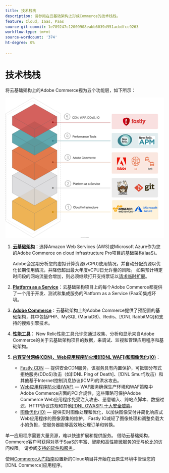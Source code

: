 ```yaml
---
title: 技术栈栈
description: 请参阅在云基础架构上形成Commerce的技术栈栈。
feature: Cloud, Iaas, Paas
source-git-commit: 1e789247c12009908eabb6039d951acbdfcc9263
workflow-type: tm+mt
source-wordcount: '374'
ht-degree: 0%

---
```


# 技术栈栈

将云基础架构上的Adobe Commerce视为五个功能层，如下所示：

![云栈叠](../../assets/CloudStack.svg)

1. [**云基础架构**](pro-architecture.md)：选择Amazon Web Services (AWS)或Microsoft Azure作为您的Adobe Commerce on cloud infrastructure Pro项目的基础架构(IaaS)。

   Adobe会定期分析您的虚拟计算资源(vCPU)使用情况，并自动分配资源以优化长期使用情况，并降低超出最大年度vCPU日允许量的风险。 如果预计特定时间段的网站流量会增加，则必须继续打开支持票证以[请求临时扩展](https://experienceleague.adobe.com/docs/commerce-knowledge-base/kb/how-to/how-to-request-temporary-magento-upsize.html?lang=zh-Hans)。

1. [**Platform as a Service**](cloud-architecture.md)：云基础架构项目上的每个Adobe Commerce都提供了一个用于开发、测试和集成服务的Platform as a Service (PaaS)集成环境。
1. [**Adobe Commerce**](../project/overview.md)：云基础架构上的Adobe Commerce提供了预配置的基础架构，其中包括PHP、MySQL (MariaDB)、Redis、[!DNL RabbitMQ]和支持的搜索引擎技术。
1. [**性能工具**](../monitor/new-relic-service.md)： New Relic性能工具允许您通过收集、分析和显示来自Adobe Commerce的关于云基础架构项目的数据，来调试、监视和管理应用程序和基础架构。
1. [**内容交付网络(CDN)、Web应用程序防火墙([!DNL WAF])和图像优化(IO)**](../cdn/fastly.md)：

   * [Fastly CDN](../cdn/fastly.md#ddos-protection) — 提供安全CDN服务，该服务具有内置保护，可抵御分布式拒绝服务(DDoS)攻击（如[!DNL Ping of Death]、[!DNL Smurf]攻击）和其他基于Internet控制消息协议(ICMP)的洪水攻击。
   * [Web应用程序防火墙(WAF)](../cdn/fastly-waf-service.md) — WAF服务确保生产环境和WAF策略中Adobe Commerce店面的PCI合规性，这些策略可保护Adobe Commerce Web应用程序免受注入攻击、恶意输入、跨站点脚本、数据过滤、HTTP协议违规和其他[[!DNL OWASP] 十大安全威胁](https://owasp.org/www-project-top-ten/)。
   * [图像优化(IO)](../cdn/fastly-image-optimization.md) — 提供实时图像处理和优化，以加快图像交付并简化响应式Web应用程序的图像源集的维护。 Fastly IO减轻了图像处理和调整负载大小的负担，使服务器能够高效地处理订单和转换。

单一应用程序需要大量资源，难以快速扩展和提供服务。 借助云基础架构，Commerce客户可获得对基于SaaS的丰富、智能和高性能微服务的无与伦比的访问权限。 请参阅[支持的软件和服务](cloud-architecture.md#supported-software-and-services)。

使用[Commerce入门指南](../../get-started/overview.md)设置新的Cloud项目并开始在云原生环境中管理您的[!DNL Commerce]应用程序。
